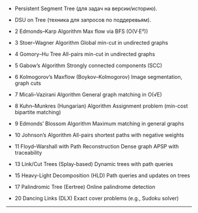 






- Persistent Segment Tree (для задач на версии/историю).
- DSU on Tree (техника для запросов по поддеревьям).
- 2	Edmonds–Karp Algorithm	Max flow via BFS (O(V·E²))
- 3	Stoer–Wagner Algorithm	Global min-cut in undirected graphs
- 4	Gomory–Hu Tree	All-pairs min-cut in undirected graphs
- 5	Gabow’s Algorithm	Strongly connected components (SCC)
- 6	Kolmogorov’s Maxflow (Boykov–Kolmogorov)	Image segmentation, graph cuts
- 7	Micali–Vazirani Algorithm	General graph matching in O(√E)
- 8	Kuhn–Munkres (Hungarian) Algorithm	Assignment problem (min-cost bipartite matching)
- 9	Edmonds’ Blossom Algorithm	Maximum matching in general graphs
- 10	Johnson’s Algorithm	All-pairs shortest paths with negative weights
- 11	Floyd–Warshall with Path Reconstruction	Dense graph APSP with traceability
- 13	Link/Cut Trees (Splay-based)	Dynamic trees with path queries
- 15	Heavy-Light Decomposition (HLD)	Path queries and updates on trees

- 17	Palindromic Tree (Eertree)	Online palindrome detection
- 20	Dancing Links (DLX)	Exact cover problems (e.g., Sudoku solver)

---
